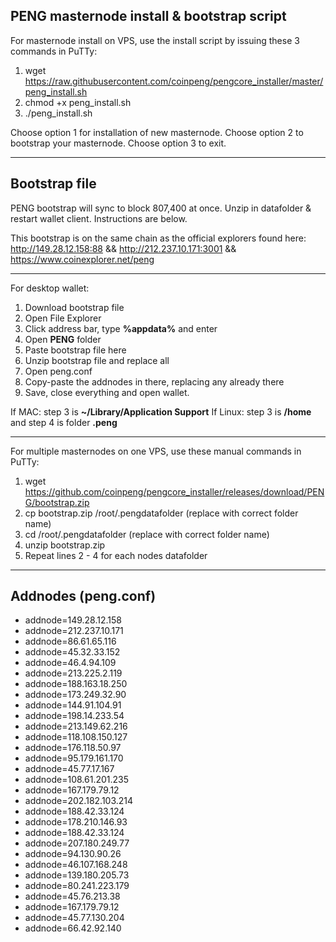 PENG masternode install & bootstrap script
----

For masternode install on VPS, use the install script by issuing these 3 commands in PuTTy:
1. wget https://raw.githubusercontent.com/coinpeng/pengcore_installer/master/peng_install.sh
2. chmod +x peng_install.sh
3. ./peng_install.sh

Choose option 1 for installation of new masternode.
Choose option 2 to bootstrap your masternode.
Choose option 3 to exit.

----

Bootstrap file
-----

PENG bootstrap will sync to block 807,400 at once.
Unzip in datafolder & restart wallet client. Instructions are below.

This bootstrap is on the same chain as the official explorers found here: 
http://149.28.12.158:88 && http://212.237.10.171:3001 && https://www.coinexplorer.net/peng

----

For desktop wallet:
1. Download bootstrap file
2. Open File Explorer
3. Click address bar, type **%appdata%** and enter
4. Open **PENG** folder
5. Paste bootstrap file here
6. Unzip bootstrap file and replace all
7. Open peng.conf
8. Copy-paste the addnodes in there, replacing any already there
9. Save, close everything and open wallet.

If MAC: step 3 is **~/Library/Application Support**
If Linux: step 3 is **/home** and step 4 is folder **.peng**

----

For multiple masternodes on one VPS, use these manual commands in PuTTy:
1. wget https://github.com/coinpeng/pengcore_installer/releases/download/PENG/bootstrap.zip
2. cp bootstrap.zip /root/.pengdatafolder      (replace with correct folder name) 
3. cd /root/.pengdatafolder                            (replace with correct folder name) 
4. unzip bootstrap.zip
5. Repeat lines 2 - 4 for each nodes datafolder

----

Addnodes (peng.conf)
----

- addnode=149.28.12.158
- addnode=212.237.10.171
- addnode=86.61.65.116
- addnode=45.32.33.152
- addnode=46.4.94.109
- addnode=213.225.2.119
- addnode=188.163.18.250
- addnode=173.249.32.90
- addnode=144.91.104.91
- addnode=198.14.233.54
- addnode=213.149.62.216
- addnode=118.108.150.127
- addnode=176.118.50.97
- addnode=95.179.161.170
- addnode=45.77.17.167
- addnode=108.61.201.235
- addnode=167.179.79.12
- addnode=202.182.103.214
- addnode=188.42.33.124
- addnode=178.210.146.93
- addnode=188.42.33.124
- addnode=207.180.249.77
- addnode=94.130.90.26
- addnode=46.107.168.248
- addnode=139.180.205.73
- addnode=80.241.223.179
- addnode=45.76.213.38
- addnode=167.179.79.12
- addnode=45.77.130.204
- addnode=66.42.92.140

